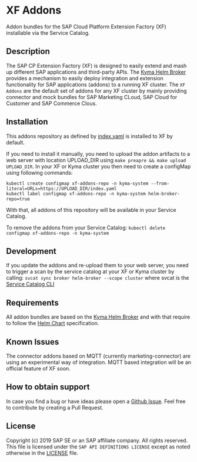 # XF Addons
Addon bundles for the SAP Cloud Platform Extension Factory (XF) installable via the Service Catalog.

## Description
The SAP CP Extension Factory (XF) is designed to easily extend and mash up different SAP applications and third-party APIs. The [Kyma Helm Broker](https://kyma-project.io/docs/components/helm-broker/) provides a mechanism to easily deploy integration and extension functionality for SAP applications (addons) to a running XF cluster. The `XF Addons` are the default set of addons for any XF cluster by mainly providing connector and mock bundles for SAP Marketing CLoud, SAP Cloud for Customer and SAP Commerce Clous.

## Installation
This addons repository as defined by [index.yaml](bundles/index.yaml) is installed to XF by default.

If you need to install it manually, you need to upload the addon artifacts to a web server with location UPLOAD_DIR using `make preapre && make upload UPLOAD_DIR`. 
In your XF or Kyma cluster you then need to create a configMap using following commands:

```
kubectl create configmap xf-addons-repo -n kyma-system --from-literal=URLs=https://UPLOAD_DIR/index.yaml
kubectl label configmap xf-addons-repo -n kyma-system helm-broker-repo=true
```
With that, all addons of this repository will be available in your Service Catalog.

To remove the addons from your Service Catalog:
`kubectl delete configmap xf-addons-repo -n kyma-system`

## Development
If you update the addons and re-upload them to your web server, you need to trigger a scan by the service catalog at your XF or Kyma cluster by calling:
`svcat sync broker helm-broker --scope cluster`
where svcat is the [Service Catalog CLI](https://svc-cat.io/docs/cli/)

## Requirements
All addon bundles are based on the [Kyma Helm Broker](https://kyma-project.io/docs/components/helm-broker/) and with that require to follow the [Helm Chart](https://helm.sh/) specification.

## Known Issues
The connector addons based on MQTT (currently marketing-connector) are using an experimental way of integration. MQTT based integration will be an official feature of XF soon.

## How to obtain support
In case you find a bug or have ideas please open a [Github Issue](https://github.com/SAP/xf-addons/issues). Feel free to contribute by creating a Pull Request.

## License
Copyright (c) 2019 SAP SE or an SAP affiliate company. All rights reserved.
This file is licensed under the `SAP API DEFINITIONS LICENSE` except as noted otherwise in the [LICENSE](LICENSE) file.
